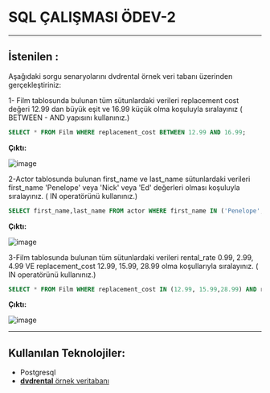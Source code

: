 
# SQL ÇALIŞMASI ÖDEV-2
---
## İstenilen : 

Aşağıdaki sorgu senaryolarını dvdrental örnek veri tabanı üzerinden gerçekleştiriniz:

1- Film tablosunda bulunan tüm sütunlardaki verileri replacement cost değeri 12.99 dan büyük eşit ve 16.99 küçük olma koşuluyla sıralayınız ( BETWEEN - AND yapısını kullanınız.)

```sql
SELECT * FROM Film WHERE replacement_cost BETWEEN 12.99 AND 16.99;
```

**Çıktı:**

![image](https://github.com/ozlemkrblt/patika-dev-projects/assets/46456721/0feb4a37-2341-4eb5-9760-5d400f924bf9)


2-Actor tablosunda bulunan first_name ve last_name sütunlardaki verileri first_name 'Penelope' veya 'Nick' veya 'Ed' değerleri olması 
koşuluyla sıralayınız. ( IN operatörünü kullanınız.)

```sql
SELECT first_name,last_name FROM actor WHERE first_name IN ('Penelope','Nick','Ed');
```

**Çıktı:**

![image](https://github.com/ozlemkrblt/patika-dev-projects/assets/46456721/b6eae306-f6d7-43c8-ac13-b0574b93f282)


3-Film tablosunda bulunan tüm sütunlardaki verileri rental_rate 0.99, 2.99, 4.99 VE replacement_cost 12.99, 15.99, 28.99 olma koşullarıyla sıralayınız. ( IN operatörünü kullanınız.)


```sql
SELECT * FROM Film WHERE replacement_cost IN (12.99, 15.99,28.99) AND rental_rate IN (0.99,2.99,4.99) ;
```

**Çıktı:**

![image](https://github.com/ozlemkrblt/patika-dev-projects/assets/46456721/de807c52-d787-4909-8ce7-02a9727e7c2e)



---

## Kullanılan Teknolojiler:

-  Postgresql
- [**dvdrental** örnek veritabanı](https://www.postgresqltutorial.com/wp-content/uploads/2019/05/dvdrental.zip) 
